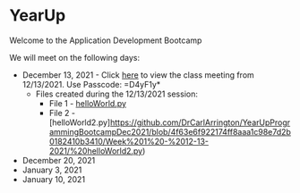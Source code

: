# YearUp

Welcome to the Application Development Bootcamp 

We will meet on the following days:
* December 13, 2021 - Click [here](https://yearup.zoom.us/rec/share/My7M5xGK7Fox9L6GZ1qmvIwLLimdAEkrfwMKcsV5Ye6ZrNXmlNCg8GJp2YsA5dZt.dQVMRzyNy5qYcckq) to view the class meeting from 12/13/2021. Use Passcode: =D4yF1y*
    * Files created during the 12/13/2021 session:
        * File 1 - [helloWorld.py](https://github.com/DrCarlArrington/YearUpProgrammingBootcampDec2021/blob/b0a6d982d879d1a0a8ac4965b119dd2735f6a6dd/Week%201%20-%2012-13-2021/helloWorld.py)
        * File 2 - [helloWorld2.py]https://github.com/DrCarlArrington/YearUpProgrammingBootcampDec2021/blob/4f63e6f922174ff8aaa1c98e7d2b0182410b3410/Week%201%20-%2012-13-2021/%20helloWorld2.py)
* December 20, 2021
* January 3, 2021
* January 10, 2021
